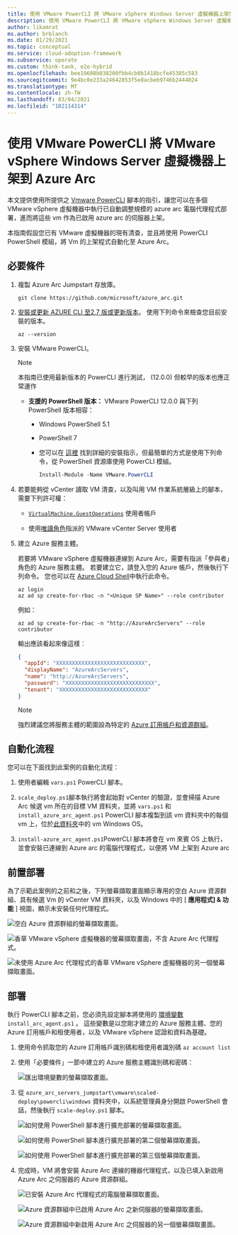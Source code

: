```yaml
---
title: 使用 VMware PowerCLI 將 VMware vSphere Windows Server 虛擬機器上架到 Azure Arc
description: 使用 VMware PowerCLI 將 VMware vSphere Windows Server 虛擬機器上架到 Azure Arc。
author: likamrat
ms.author: brblanch
ms.date: 01/29/2021
ms.topic: conceptual
ms.service: cloud-adoption-framework
ms.subservice: operate
ms.custom: think-tank, e2e-hybrid
ms.openlocfilehash: bee19608b038200fbb4cb0b1418bcfe45385c583
ms.sourcegitcommit: 9e4bc0e233a24642853f5e8acbeb9746b2444024
ms.translationtype: MT
ms.contentlocale: zh-TW
ms.lasthandoff: 03/04/2021
ms.locfileid: "102114314"
---
```

# <a name="use-vmware-powercli-to-scale-onboarding-vmware-vsphere-windows-server-virtual-machines-to-azure-arc"></a>使用 VMware PowerCLI 將 VMware vSphere Windows Server 虛擬機器上架到 Azure Arc

本文提供使用所提供之 [Vmware PowerCLI](https://code.vmware.com/web/dp/tool/vmware-powercli/) 腳本的指引，讓您可以在多個 VMware vSphere 虛擬機器中執行已自動調整規模的 azure arc 電腦代理程式部署，進而將這些 vm 作為已啟用 azure arc 的伺服器上架。

本指南假設您已有 VMware 虛擬機器的現有清查，並且將使用 PowerCLI PowerShell 模組，將 Vm 的上架程式自動化至 Azure Arc。

## <a name="prerequisites"></a>必要條件

1. 複製 Azure Arc Jumpstart 存放庫。

    ```console
    git clone https://github.com/microsoft/azure_arc.git
    ```

2. [安裝或更新 AZURE CLI 至2.7 版或更新版本](/cli/azure/install-azure-cli)。 使用下列命令來檢查您目前安裝的版本。

    ```console
    az --version
    ```

3. 安裝 VMware PowerCLI。

    > [!NOTE]
    > 本指南已使用最新版本的 PowerCLI 進行測試， (12.0.0) 但較早的版本也應正常運作

    - **支援的 PowerShell 版本：** VMware PowerCLI 12.0.0 與下列 PowerShell 版本相容：
      - Windows PowerShell 5.1
      - PowerShell 7
      - 您可以在 [這裡](https://docs.vmware.com/en/VMware-vSphere/7.0/com.vmware.esxi.install.doc/GUID-F02D0C2D-B226-4908-9E5C-2E783D41FE2D.html) 找到詳細的安裝指示，但最簡單的方式是使用下列命令，從 PowerShell 資源庫使用 PowerCLI 模組。

        ```powershell
        Install-Module -Name VMware.PowerCLI
        ```

4. 若要能夠從 vCenter 讀取 VM 清查，以及叫用 VM 作業系統層級上的腳本，需要下列許可權：

    - [`VirtualMachine.GuestOperations`](https://docs.vmware.com/en/VMware-vSphere/7.0/com.vmware.vsphere.security.doc/GUID-6A952214-0E5E-4CCF-9D2A-90948FF643EC.html) 使用者帳戶

    - 使用[唯讀角色](https://docs.vmware.com/en/VMware-vSphere/6.7/com.vmware.vsphere.security.doc/GUID-93B962A7-93FA-4E96-B68F-AE66D3D6C663.html)指派的 VMware vCenter Server 使用者

5. 建立 Azure 服務主體。

    若要將 VMware vSphere 虛擬機器連線到 Azure Arc，需要有指派「參與者」角色的 Azure 服務主體。 若要建立它，請登入您的 Azure 帳戶，然後執行下列命令。 您也可以在 [Azure Cloud Shell](https://shell.azure.com/)中執行此命令。

    ```console
    az login
    az ad sp create-for-rbac -n "<Unique SP Name>" --role contributor
    ```

    例如：

    ```console
    az ad sp create-for-rbac -n "http://AzureArcServers" --role contributor
    ```

    輸出應該看起來像這樣︰

    ```json
    {
      "appId": "XXXXXXXXXXXXXXXXXXXXXXXXXXXX",
      "displayName": "AzureArcServers",
      "name": "http://AzureArcServers",
      "password": "XXXXXXXXXXXXXXXXXXXXXXXXXXXX",
      "tenant": "XXXXXXXXXXXXXXXXXXXXXXXXXXXX"
    }
    ```

    > [!NOTE]
    > 強烈建議您將服務主體的範圍設為特定的 [Azure 訂用帳戶和資源群組](/cli/azure/ad/sp)。

## <a name="automation-flow"></a>自動化流程

您可以在下面找到此案例的自動化流程：

1. 使用者編輯 `vars.ps1` PowerCLI 腳本。

2. `scale_deploy.ps1`腳本執行將會起始對 vCenter 的驗證，並會掃描 Azure Arc 候選 vm 所在的目標 VM 資料夾，並將 `vars.ps1` 和 `install_azure_arc_agent.ps1` PowerCLI 腳本複製到該 vm 資料夾中的每個 vm 上，位於[此資料夾](https://github.com/microsoft/azure_arc/tree/main/azure_arc_servers_jumpstart/vmware/scaled_deployment/powercli/windows)中的 vm Windows OS。

3. `install-azure_arc_agent.ps1`PowerCLI 腳本將會在 vm 來賓 OS 上執行，並會安裝已連線到 Azure arc 的電腦代理程式，以便將 VM 上架到 Azure arc

## <a name="predeployment"></a>前置部署

為了示範此案例的之前和之後，下列螢幕擷取畫面顯示專用的空白 Azure 資源群組、具有候選 Vm 的 vCenter VM 資料夾，以及 Windows 中的 [ **應用程式] & 功能** ] 視圖，顯示未安裝任何代理程式。

![空白 Azure 資源群組的螢幕擷取畫面。](./media/vmware-scale-powercli/cli-windows-empty.png)

![香草 VMware vSphere 虛擬機器的螢幕擷取畫面，不含 Azure Arc 代理程式。](./media/vmware-scale-powercli/cli-windows-vanilla-1.png)

![未使用 Azure Arc 代理程式的香草 VMware vSphere 虛擬機器的另一個螢幕擷取畫面。](./media/vmware-scale-powercli/cli-windows-vanilla-2.png)

## <a name="deployment"></a>部署

執行 PowerCLI 腳本之前，您必須先設定腳本將使用的 [環境變數](https://github.com/microsoft/azure_arc/blob/main/azure_arc_servers_jumpstart/vmware/scaled_deployment/powercli/windows/vars.ps1) `install_arc_agent.ps1` 。 這些變數是以您剛才建立的 Azure 服務主體、您的 Azure 訂用帳戶和租使用者，以及 VMware vSphere 認證和資料為基礎。

1. 使用命令抓取您的 Azure 訂用帳戶識別碼和租使用者識別碼 `az account list`

2. 使用「必要條件」一節中建立的 Azure 服務主體識別碼和密碼：

    ![匯出環境變數的螢幕擷取畫面。](./media/vmware-scale-powercli/cli-windows-export-variables.png)

3. 從 `azure_arc_servers_jumpstart\vmware\scaled-deploy\powercli\windows` 資料夾中，以系統管理員身分開啟 PowerShell 會話，然後執行 `scale-deploy.ps1` 腳本。

    ![如何使用 PowerShell 腳本進行擴充部署的螢幕擷取畫面。](./media/vmware-scale-powercli/cli-windows-scale-deploy-1.png)

    ![如何使用 PowerShell 腳本進行擴充部署的第二個螢幕擷取畫面。](./media/vmware-scale-powercli/cli-windows-scale-deploy-2.png)

    ![如何使用 PowerShell 腳本進行擴充部署的第三個螢幕擷取畫面。](./media/vmware-scale-powercli/cli-windows-scale-deploy-3.png)

4. 完成時，VM 將會安裝 Azure Arc 連線的機器代理程式，以及已填入新啟用 Azure Arc 之伺服器的 Azure 資源群組。

    ![已安裝 Azure Arc 代理程式的電腦螢幕擷取畫面。](./media/vmware-scale-powercli/cli-windows-agent.png)

    ![Azure 資源群組中已啟用 Azure Arc 之新伺服器的螢幕擷取畫面。](./media/vmware-scale-powercli/cli-windows-servers-1.png)

    ![Azure 資源群組中新啟用 Azure Arc 之伺服器的另一個螢幕擷取畫面。](./media/vmware-scale-powercli/cli-windows-servers-2.png)
